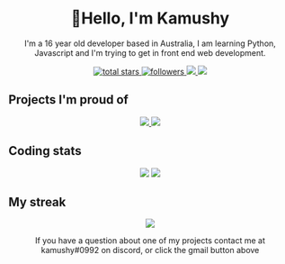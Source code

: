 <h1 align="center">
	👋Hello, I'm Kamushy
</h1>
<p align='center'>
  I'm a 16 year old developer based in Australia, I am learning Python, Javascript and I'm trying to get in front end web development.
</p>

<p align='center'>
    <a href='https://github.com/kamushy?tab=repositories&sort=stargazers'>
        <img alt='total stars' title='Total stars on GitHub' src='https://custom-icon-badges.herokuapp.com/badge/dynamic/json?logo=star&color=55960c&labelColor=488207&label=Stars&style=for-the-badge&query=%24.stars&url=https://api.github-star-counter.workers.dev/user/kamushy'/>
    </a>	
    <a href='https://github.com/kamushy?tab=followers'>
        <img alt='followers' title='Follow Me on GitHub' src='https://custom-icon-badges.herokuapp.com/github/followers/kamushy?color=236ad3&labelColor=1155ba&style=for-the-badge&logo=person-add&label=Follow&logoColor=white'/>
    </a>	
    <a href='mailto:kalanscriv19@gmail.com' target='_blank'>
        <img src='https://img.shields.io/badge/Gmail-D14836?style=for-the-badge&logo=gmail&logoColor=white'/>
    </a>	
    <a href='https://medium.com/@kalanscriv19' target='_blank'>
        <img src='https://img.shields.io/badge/medium-ffffff?style=for-the-badge&logo=medium&logoColor=black'/>
    </a>
</p>


## **Projects I'm proud of**
<p align='center'>
    <a href='https://github.com/Kamushy/payslips-data-grab-and-graph'>
        <img src='https://github-readme-stats.vercel.app/api/pin/?username=Kamushy&repo=payslips-data-grab-and-graph&alquran&title_color=ffffff&text_color=c9cacc&icon_color=2bbc8a&bg_color=0C1014&hide_border=true&hide=html'/>
    </a>
    <a href='https://github.com/Kamushy/kamushy.github.io'>
        <img src='https://github-readme-stats.vercel.app/api/pin/?username=Kamushy&repo=kamushy.github.io&title_color=ffffff&text_color=c9cacc&icon_color=2bbc8a&bg_color=0C1014&hide_border=true'/>
    </a>
</p>

## **Coding stats**
<p align = 'center'>
    <img src='https://github-readme-stats.vercel.app/api?username=kamushy&count_private=true&include_all_commits=true&show_icons=true&theme=gotham&hide_border=true&line_height=27'/>
    <img src='https://github-readme-stats.vercel.app/api/top-langs/?username=kamushy&show_icons=true&theme=gotham&line_height=27&hide_border=true'/>
</p>

## **My streak**
<p align = 'center'>
    <img src='https://github-readme-streak-stats.herokuapp.com/?user=kamushy&theme=gotham&hide_border=true'>
</p>

<p align = "center">
If you have a question about one of my projects contact me at kamushy#0992 on discord, or click the gmail button above
</p>
	
	
